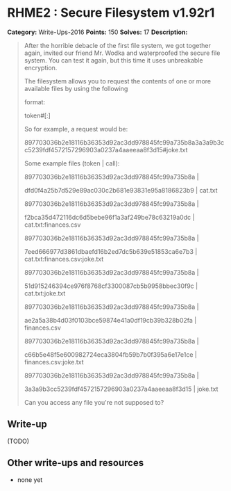# RHME2 : Secure Filesystem v1.92r1

**Category:** Write-Ups-2016
**Points:** 150
**Solves:** 17
**Description:**

> After the horrible debacle of the first file system, we got together again, invited our friend Mr. Wodka and waterproofed the secure file system. You can test it again, but this time it uses unbreakable encryption.
> 
> 
> The filesystem allows you to request the contents of one or more available files by using the following
> 
> format:
> 
> 
> token#<filename>[:<filename>]
> 
> 
> So for example, a request would be:
> 
> 
> 897703036b2e18116b36353d92ac3dd978845fc99a735b8a3a3a9b3cc5239fdf4572157296903a0237a4aaeeaa8f3d15#joke.txt
> 
> 
> Some example files (token | call):
> 
> 
> 897703036b2e18116b36353d92ac3dd978845fc99a735b8a |
> 
> dfd0f4a25b7d529e89ac030c2b681e93831e95a8186823b9 | cat.txt
> 
> 897703036b2e18116b36353d92ac3dd978845fc99a735b8a |
> 
> f2bca35d472116dc6d5bebe96f1a3af249be78c63219a0dc | cat.txt:finances.csv
> 
> 897703036b2e18116b36353d92ac3dd978845fc99a735b8a |
> 
> 7eed666977d3861dbaefd16b2ed7dc5b639e51853ca6e7b3 | cat.txt:finances.csv:joke.txt
> 
> 897703036b2e18116b36353d92ac3dd978845fc99a735b8a |
> 
> 51d915246394ce976f8768cf3300087cb5b9958bbec30f9c | cat.txt:joke.txt
> 
> 897703036b2e18116b36353d92ac3dd978845fc99a735b8a |
> 
> ae2a5a38b4d03f0103bce59874e41a0df19cb39b328b02fa | finances.csv
> 
> 897703036b2e18116b36353d92ac3dd978845fc99a735b8a |
> 
> c66b5e48f5e600982724eca3804fb59b7b0f395a6e17e1ce | finances.csv:joke.txt
> 
> 897703036b2e18116b36353d92ac3dd978845fc99a735b8a |
> 
> 3a3a9b3cc5239fdf4572157296903a0237a4aaeeaa8f3d15 | joke.txt
> 
> 
> Can you access any file you're not supposed to?

## Write-up

(TODO)

## Other write-ups and resources

* none yet
